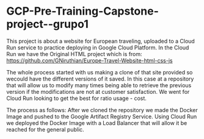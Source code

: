 # GCP-Pre-Training-Capstone-project--grupo1

This project is about a website for European traveling, uploaded to a Cloud Run service to practice deploying in Google Cloud Platform.
In the Cloud Run we have the
Original HTML project which is from: https://github.com/GNiruthian/Europe-Travel-Website-html-css-js

The whole process started with us making a clone of that site provided so wecould have the different versions of it saved.
In this case at a repository that will allow us to modify many times being able to retrieve the previous version if the modifications 
are not at customer satisfaction.
We went for Cloud Run looking to get the best for ratio usage - cost.

The process as follows: After we cloned the repository we made the Docker Image and pushed to the Google Artifact Registry Service.
Using Cloud Run we deployed the Docker Image with a Load Balancer that will allow it be reached for the general public.


